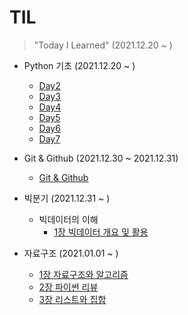 # TIL

> "Today I Learned" (2021.12.20 ~ )
- Python 기초 (2021.12.20 ~ )
  - [Day2](https://github.com/JngMkk/TIL/tree/master/Python%20%EA%B8%B0%EC%B4%88/Day2)
  - [Day3](https://github.com/JngMkk/TIL/tree/master/Python%20%EA%B8%B0%EC%B4%88/Day3)
  - [Day4](https://github.com/JngMkk/TIL/tree/master/Python%20%EA%B8%B0%EC%B4%88/Day4)
  - [Day5](https://github.com/JngMkk/TIL/tree/master/Python%20%EA%B8%B0%EC%B4%88/Day5)
  - [Day6](https://github.com/JngMkk/TIL/tree/master/Python%20%EA%B8%B0%EC%B4%88/Day6)
  - [Day7](https://github.com/JngMkk/TIL/tree/master/Python%20%EA%B8%B0%EC%B4%88/Day7)

- Git & Github (2021.12.30 ~ 2021.12.31)
  - [Git & Github](https://github.com/JngMkk/TIL/blob/master/Git%20%26%20Github/Git%26Github.md)

- 빅분기 (2021.12.31 ~ )
  - 빅데이터의 이해
    - [1장 빅데이터 개요 및 활용](https://github.com/JngMkk/TIL/blob/master/%EB%B9%85%EB%B6%84%EA%B8%B0/%EB%B9%85%EB%8D%B0%EC%9D%B4%ED%84%B0%EC%9D%98%20%EC%9D%B4%ED%95%B4/1%EC%9E%A5%20%EB%B9%85%EB%8D%B0%EC%9D%B4%ED%84%B0%EC%9D%98%20%EA%B0%9C%EC%9A%94%20%EB%B0%8F%20%ED%99%9C%EC%9A%A9.md)

- 자료구조 (2021.01.01 ~ )
  - [1장 자료구조와 알고리즘](https://github.com/JngMkk/TIL/tree/master/%EC%9E%90%EB%A3%8C%EA%B5%AC%EC%A1%B0/1%EC%9E%A5%20%EC%9E%90%EB%A3%8C%EA%B5%AC%EC%A1%B0%EC%99%80%EC%95%8C%EA%B3%A0%EB%A6%AC%EC%A6%98)
  - [2장 파이썬 리뷰](https://github.com/JngMkk/TIL/tree/master/%EC%9E%90%EB%A3%8C%EA%B5%AC%EC%A1%B0/2%EC%9E%A5%20%ED%8C%8C%EC%9D%B4%EC%8D%AC%EB%A6%AC%EB%B7%B0)
  - [3장 리스트와 집합](https://github.com/JngMkk/TIL/tree/master/%EC%9E%90%EB%A3%8C%EA%B5%AC%EC%A1%B0/3%EC%9E%A5%20%EB%A6%AC%EC%8A%A4%ED%8A%B8%EC%99%80%EC%A7%91%ED%95%A9)